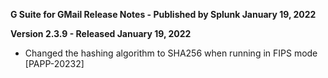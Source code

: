 **G Suite for GMail Release Notes - Published by Splunk January 19, 2022**


**Version 2.3.9 - Released January 19, 2022**

* Changed the hashing algorithm to SHA256 when running in FIPS mode [PAPP-20232]
